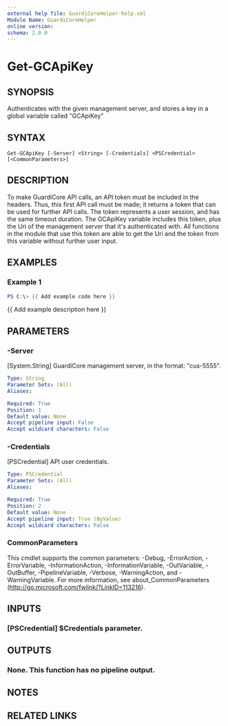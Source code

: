 ```yaml
---
external help file: GuardiCoreHelper-help.xml
Module Name: GuardiCoreHelper
online version:
schema: 2.0.0
---
```


# Get-GCApiKey

## SYNOPSIS
Authenticates with the given management server, and stores a key in a global variable called "GCApiKey"

## SYNTAX

```
Get-GCApiKey [-Server] <String> [-Credentials] <PSCredential> [<CommonParameters>]
```

## DESCRIPTION
To make GuardiCore API calls, an API token must be included in the headers.
Thus, this first API call must be made; it returns a token that can be used for further API calls.
The token represents a user session, and has the same timeout duration.
The GCApiKey variable includes this token, plus the Uri of the management server that it's authenticated with.
All functions in the module that use this token are able to get the Uri and the token from this variable without further user input.

## EXAMPLES

### Example 1
```powershell
PS C:\> {{ Add example code here }}
```

{{ Add example description here }}

## PARAMETERS

### -Server
\[System.String\] GuardiCore management server, in the format: "cus-5555".

```yaml
Type: String
Parameter Sets: (All)
Aliases:

Required: True
Position: 1
Default value: None
Accept pipeline input: False
Accept wildcard characters: False
```

### -Credentials
\[PSCredential\] API user credentials.

```yaml
Type: PSCredential
Parameter Sets: (All)
Aliases:

Required: True
Position: 2
Default value: None
Accept pipeline input: True (ByValue)
Accept wildcard characters: False
```

### CommonParameters
This cmdlet supports the common parameters: -Debug, -ErrorAction, -ErrorVariable, -InformationAction, -InformationVariable, -OutVariable, -OutBuffer, -PipelineVariable, -Verbose, -WarningAction, and -WarningVariable.
For more information, see about_CommonParameters (http://go.microsoft.com/fwlink/?LinkID=113216).

## INPUTS

### [PSCredential] $Credentials parameter.
## OUTPUTS

### None. This function has no pipeline output.
## NOTES

## RELATED LINKS
